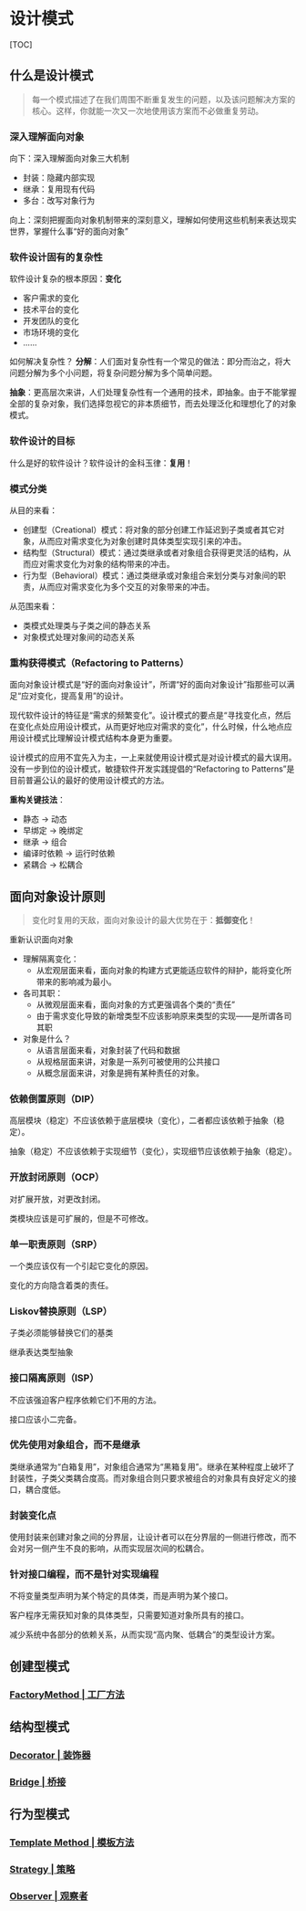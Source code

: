 
# 设计模式

[TOC]

## 什么是设计模式

> 每一个模式描述了在我们周围不断重复发生的问题，以及该问题解决方案的核心。这样，你就能一次又一次地使用该方案而不必做重复劳动。

### 深入理解面向对象

向下：深入理解面向对象三大机制

* 封装：隐藏内部实现
* 继承：复用现有代码
* 多台：改写对象行为

向上：深刻把握面向对象机制带来的深刻意义，理解如何使用这些机制来表达现实世界，掌握什么事“好的面向对象”

### 软件设计固有的复杂性

软件设计复杂的根本原因：**变化**

* 客户需求的变化
* 技术平台的变化
* 开发团队的变化
* 市场环境的变化
* ......

如何解决复杂性？
**分解**：人们面对复杂性有一个常见的做法：即分而治之，将大问题分解为多个小问题，将复杂问题分解为多个简单问题。

**抽象**：更高层次来讲，人们处理复杂性有一个通用的技术，即抽象。由于不能掌握全部的复杂对象，我们选择忽视它的非本质细节，而去处理泛化和理想化了的对象模式。

### 软件设计的目标

什么是好的软件设计？软件设计的金科玉律：**复用**！

### 模式分类

从目的来看：

* 创建型（Creational）模式：将对象的部分创建工作延迟到子类或者其它对象，从而应对需求变化为对象创建时具体类型实现引来的冲击。
* 结构型（Structural）模式：通过类继承或者对象组合获得更灵活的结构，从而应对需求变化为对象的结构带来的冲击。
* 行为型（Behavioral）模式：通过类继承或对象组合来划分类与对象间的职责，从而应对需求变化为多个交互的对象带来的冲击。

从范围来看：

* 类模式处理类与子类之间的静态关系
* 对象模式处理对象间的动态关系

### 重构获得模式（Refactoring to Patterns）

面向对象设计模式是“好的面向对象设计”，所谓“好的面向对象设计”指那些可以满足“应对变化，提高复用”的设计。

现代软件设计的特征是“需求的频繁变化”。设计模式的要点是“寻找变化点，然后在变化点处应用设计模式，从而更好地应对需求的变化”，什么时候，什么地点应用设计模式比理解设计模式结构本身更为重要。

设计模式的应用不宜先入为主，一上来就使用设计模式是对设计模式的最大误用。没有一步到位的设计模式，敏捷软件开发实践提倡的“Refactoring to Patterns”是目前普遍公认的最好的使用设计模式的方法。

**重构关键技法**：

* 静态 -> 动态
* 早绑定 -> 晚绑定
* 继承 -> 组合
* 编译时依赖 -> 运行时依赖
* 紧耦合 -> 松耦合

## 面向对象设计原则

> 变化时复用的天敌，面向对象设计的最大优势在于：**抵御变化**！

重新认识面向对象

* 理解隔离变化：
  * 从宏观层面来看，面向对象的构建方式更能适应软件的辩护，能将变化所带来的影响减为最小。
* 各司其职：
  * 从微观层面来看，面向对象的方式更强调各个类的“责任”
  * 由于需求变化导致的新增类型不应该影响原来类型的实现——是所谓各司其职
* 对象是什么？
  * 从语言层面来看，对象封装了代码和数据
  * 从规格层面来讲，对象是一系列可被使用的公共接口
  * 从概念层面来讲，对象是拥有某种责任的对象。

### 依赖倒置原则（DIP）

高层模块（稳定）不应该依赖于底层模块（变化），二者都应该依赖于抽象（稳定）。

抽象（稳定）不应该依赖于实现细节（变化），实现细节应该依赖于抽象（稳定）。

### 开放封闭原则（OCP）

对扩展开放，对更改封闭。

类模块应该是可扩展的，但是不可修改。

### 单一职责原则（SRP）

一个类应该仅有一个引起它变化的原因。

变化的方向隐含着类的责任。

### Liskov替换原则（LSP）

子类必须能够替换它们的基类

继承表达类型抽象

### 接口隔离原则（ISP）

不应该强迫客户程序依赖它们不用的方法。

接口应该小二完备。

### 优先使用对象组合，而不是继承

类继承通常为“白箱复用”，对象组合通常为“黑箱复用”。继承在某种程度上破坏了封装性，子类父类耦合度高。而对象组合则只要求被组合的对象具有良好定义的接口，耦合度低。

### 封装变化点

使用封装来创建对象之间的分界层，让设计者可以在分界层的一侧进行修改，而不会对另一侧产生不良的影响，从而实现层次间的松耦合。

### 针对接口编程，而不是针对实现编程

不将变量类型声明为某个特定的具体类，而是声明为某个接口。

客户程序无需获知对象的具体类型，只需要知道对象所具有的接口。

减少系统中各部分的依赖关系，从而实现“高内聚、低耦合”的类型设计方案。

## 创建型模式

### [FactoryMethod | 工厂方法](./FactoryMethod/FactoryMethod.md)

## 结构型模式

### [Decorator | 装饰器](./Decorator/Decorator.md)

### [Bridge | 桥接](./Bridge/Bridge.md)

## 行为型模式

### [Template Method | 模板方法](./TemplateMethod/TemplateMethod.md)

### [Strategy | 策略](./Strategy/Strategy.md)

### [Observer | 观察者](./Observer/Oberver.md)
